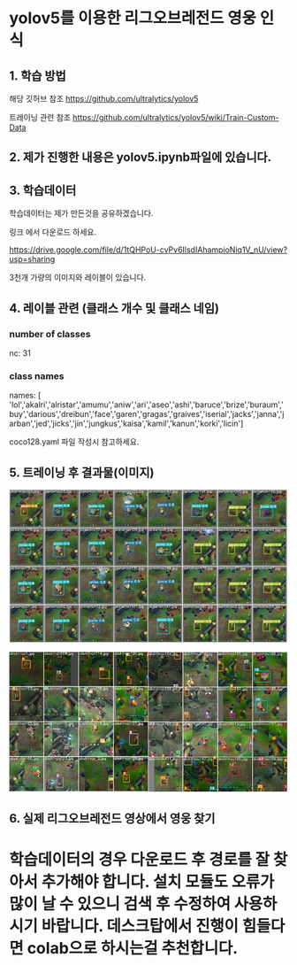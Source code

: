 # yolov5를 이용한 리그오브레전드 영웅 인식

## 1. 학습 방법

해당 깃허브 참조 https://github.com/ultralytics/yolov5

트레이닝 관련 참조 https://github.com/ultralytics/yolov5/wiki/Train-Custom-Data

## 2. 제가 진행한 내용은 yolov5.ipynb파일에 있습니다.

## 3. 학습데이터

학습데이터는 제가 만든것을 공유하겠습니다. 

링크 에서 다운로드 하세요. 

https://drive.google.com/file/d/1tQHPoU-cvPv6IlsdIAhampioNiq1V_nU/view?usp=sharing

3천개 가량의 이미지와 레이블이 있습니다.

## 4. 레이블 관련 (클래스 개수 및 클래스 네임)

### number of classes
nc: 31
### class names
names: [ 'lol','akalri','alristar','amumu','aniw','ari','aseo','ashi','baruce','brize','buraum','buy','darious','dreibun','face','garen','gragas','graives','iserial','jacks','janna','jarban','jed','jicks','jin','jungkus','kaisa','kamil','kanun','korki','licin']

coco128.yaml 파일 작성시 참고하세요.

## 5. 트레이닝 후 결과물(이미지)

![pred](pred.jpg)

![train](train.jpg)



## 6. 실제 리그오브레전드 영상에서 영웅 찾기



# 학습데이터의 경우 다운로드 후 경로를 잘 찾아서 추가해야 합니다. 설치 모듈도 오류가 많이 날 수 있으니 검색 후 수정하여 사용하시기 바랍니다. 데스크탑에서 진행이 힘들다면 colab으로 하시는걸 추천합니다.
